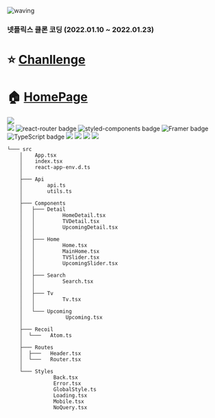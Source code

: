 ![waving](https://capsule-render.vercel.app/api?type=waving&height=200&text=Charleyflix&fontAlign=58&fontAlignY=30&color=gradient)

### 넷플릭스 클론 코딩 (2022.01.10 ~ 2022.01.23)
# ⭐ [Chanllenge](https://nomadcoders.co/community/thread/4508)
# 🏠 [HomePage](https://jiho3894.github.io/kimcharley/)
<img src="https://user-images.githubusercontent.com/79081800/150671890-2d8f2903-a043-439a-80f3-2747f7557e75.png" />
<div>
  <img src='https://img.shields.io/badge/React-v17.0.2-blue?logo=React'/>
  <img src="https://img.shields.io/badge/ReactRouter-v6.2.1-CA4245??style=flat-square&logo=React Router&logoColor=#CA4245" alt="react-router badge" />
  <img src="https://img.shields.io/badge/StyledComponents-5.3.3-DB7093??style=flat-square&logo=styled-components&logoColor=#DB7093" alt="styled-components badge" />
  <img src="https://img.shields.io/badge/Framer-5.0.0-DB7093??style=flat-square&logo=Framer&logoColor=#0055FF" alt="Framer badge" />
  <img src="https://img.shields.io/badge/TypeScript-4.5.4-3178C6??style=flat-square&logo=TypeScript&logoColor=#3178C6" alt="TypeScript badge" />
  <img src="https://img.shields.io/badge/-React--hook--form--7.47.0-green" />
  <img src="https://img.shields.io/badge/-React--player--2.9.0-green" />
  <img src="https://img.shields.io/badge/-react--query--3.34.7-green" />
  <img src="https://img.shields.io/badge/-Recoil--0.5.2-blue"/>
</div>

```
└─── src
    │    App.tsx
    │    index.tsx
    │    react-app-env.d.ts
    │
    ├─── Api
    │        api.ts
    │        utils.ts
    │
    ├─── Components
    │   ├─── Detail
    │   │         HomeDetail.tsx
    │   │         TVDetail.tsx
    │   │         UpcomingDetail.tsx
    │   │
    │   ├─── Home
    │   │         Home.tsx
    │   │         MainHome.tsx
    │   │         TVSlider.tsx
    │   │         UpcomingSlider.tsx
    │   │
    │   ├─── Search
    │   │         Search.tsx
    │   │
    │   ├─── Tv
    │   │         Tv.tsx
    │   │
    │   └─── Upcoming
    │              Upcoming.tsx
    │
    ├─── Recoil
    │  └───   Atom.ts
    │
    ├─── Routes
    │  ├───   Header.tsx
    │  └───   Router.tsx
    │
    └─── Styles
               Back.tsx
               Error.tsx
               GlobalStyle.ts
               Loading.tsx
               Mobile.tsx
               NoQuery.tsx
```
